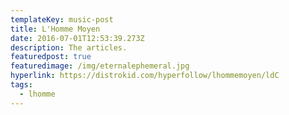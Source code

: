 ```yaml
---
templateKey: music-post
title: L'Homme Moyen
date: 2016-07-01T12:53:39.273Z
description: The articles.
featuredpost: true
featuredimage: /img/eternalephemeral.jpg
hyperlink: https://distrokid.com/hyperfollow/lhommemoyen/ldC
tags:
  - lhomme
---
```


